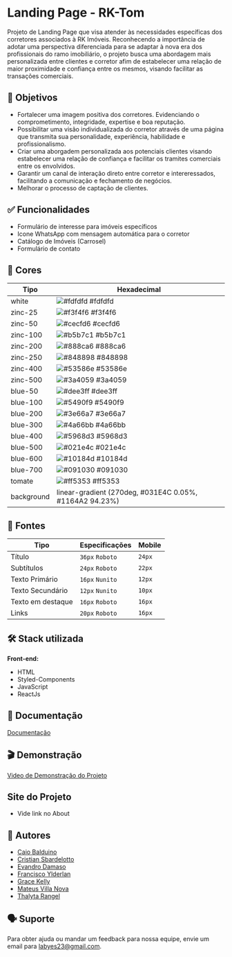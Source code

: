 # Landing Page - RK-Tom

Projeto de Landing Page que visa atender às necessidades específicas dos corretores associados à RK Imóveis.
Reconhecendo a importância de adotar uma perspectiva diferenciada para se adaptar à nova era dos profissionais do ramo imobiliário, o projeto busca uma abordagem mais personalizada entre clientes e corretor afim de estabelecer uma relação de maior proximidade e confiança entre os mesmos, visando facilitar as transações comerciais.

## 🎯 Objetivos

- Fortalecer uma imagem positiva dos corretores. Evidenciando o comprometimento, integridade, expertise e boa reputação.
- Possibilitar uma visão individualizada do corretor através de uma página que transmita sua personalidade, experiência, habilidade e profissionalismo.
- Criar uma aborgadem personalizada aos potenciais clientes visando estabelecer uma relação de confiança e facilitar os tramites comerciais entre os envolvidos.
- Garantir um canal de interação direto entre corretor e intereressados, facilitando a comunicação e fechamento de negócios.
- Melhorar o processo de captação de clientes.

## ✅ Funcionalidades

- Formulário de interesse para imóveis específicos
- Icone WhatsApp com mensagem automática para o corretor
- Catálogo de Imóveis (Carrosel)
- Formulário de contato

## 🎨 Cores

| Tipo       | Hexadecimal                                                      |
| ---------- | ---------------------------------------------------------------- |
| white      | ![#fdfdfd](https://via.placeholder.com/10/fdfdfd?text=+) #fdfdfd |
| zinc-25    | ![#f3f4f6](https://via.placeholder.com/10/f3f4f6?text=+) #f3f4f6 |
| zinc-50    | ![#cecfd6](https://via.placeholder.com/10/cecfd6?text=+) #cecfd6 |
| zinc-100   | ![#b5b7c1](https://via.placeholder.com/10/b5b7c1?text=+) #b5b7c1 |
| zinc-200   | ![#888ca6](https://via.placeholder.com/10/888ca6?text=+) #888ca6 |
| zinc-250   | ![#848898](https://via.placeholder.com/10/848898?text=+) #848898 |
| zinc-400   | ![#53586e](https://via.placeholder.com/10/53586e?text=+) #53586e |
| zinc-500   | ![#3a4059](https://via.placeholder.com/10/3a4059?text=+) #3a4059 |
| blue-50    | ![#dee3ff](https://via.placeholder.com/10/dee3ff?text=+) #dee3ff |
| blue-100   | ![#5490f9](https://via.placeholder.com/10/5490f9?text=+) #5490f9 |
| blue-200   | ![#3e66a7](https://via.placeholder.com/10/3e66a7?text=+) #3e66a7 |
| blue-300   | ![#4a66bb](https://via.placeholder.com/10/4a66bb?text=+) #4a66bb |
| blue-400   | ![#5968d3](https://via.placeholder.com/10/5968d3?text=+) #5968d3 |
| blue-500   | ![#021e4c](https://via.placeholder.com/10/021e4c?text=+) #021e4c |
| blue-600   | ![#10184d](https://via.placeholder.com/10/10184d?text=+) #10184d |
| blue-700   | ![#091030](https://via.placeholder.com/10/091030?text=+) #091030 |
| tomate     | ![#ff5353](https://via.placeholder.com/10/ff5353?text=+) #ff5353 |
| background | linear-gradient (270deg, #031E4C 0.05%, #1164A2 94.23%)          |

## 📃 Fontes

| Tipo              | Especificações  | Mobile |
| ----------------- | --------------- | ------ |
| Título            | `36px` `Roboto` | `24px` |
| Subtítulos        | `24px` `Roboto` | `22px` |
| Texto Primário    | `16px` `Nunito` | `12px` |
| Texto Secundário  | `12px` `Nunito` | `10px` |
| Texto em destaque | `16px` `Roboto` | `16px` |
| Links             | `20px` `Roboto` | `16px` |

## 🛠️ Stack utilizada

**Front-end:**

- HTML
- Styled-Components
- JavaScript
- ReactJs

## 📁 Documentação

[Documentação](https://www.notion.so/RK-IM-VEIS-V1-FINAL-26e7a78fa5744e28b76caaad00e18386?pvs=4)

## 🎬 Demonstração

[Video de Demonstração do Projeto](https://www.youtube.com/watch?v=5rYJ7-UzUh4&ab_channel=LabYes%21)

## Site do Projeto

- Vide link no About
## 👥 Autores

- [Caio Balduino](https://github.com/Caiobaldur)
- [Cristian Sbardelotto](https://github.com/cristian-sbardelotto)
- [Evandro Damaso](https://github.com/dam450)
- [Francisco Ylderlan](https://github.com/FranciscoYlderlan)
- [Grace Kelly](https://github.com/gksouza)
- [Mateus Villa Nova](https://github.com/Villa-Nova)
- [Thalyta Rangel](https://github.com/ThalytaRangel)

## 🗣️ Suporte

Para obter ajuda ou mandar um feedback para nossa equipe, envie um email para labyes23@gmail.com.
